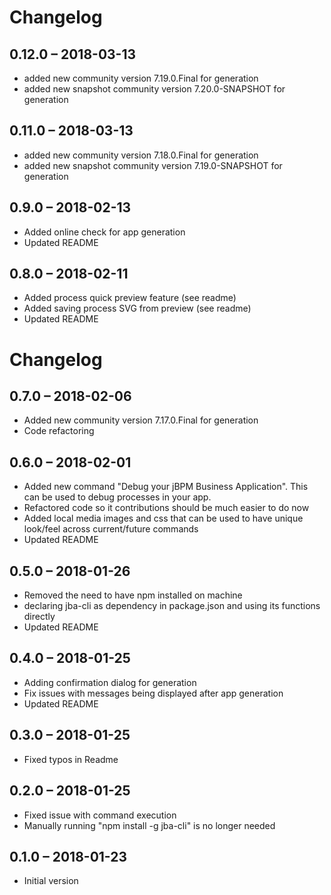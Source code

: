 # Changelog

## 0.12.0 – 2018-03-13

-   added new community version 7.19.0.Final for generation
-   added new snapshot community version 7.20.0-SNAPSHOT for generation

## 0.11.0 – 2018-03-13

-   added new community version 7.18.0.Final for generation
-   added new snapshot community version 7.19.0-SNAPSHOT for generation

## 0.9.0 – 2018-02-13

-   Added online check for app generation
-   Updated README

## 0.8.0 – 2018-02-11

-   Added process quick preview feature (see readme)
-   Added saving process SVG from preview (see readme)
-   Updated README

# Changelog

## 0.7.0 – 2018-02-06

-   Added new community version 7.17.0.Final for generation
-   Code refactoring

## 0.6.0 – 2018-02-01

-   Added new command "Debug your jBPM Business Application". This can be used to debug processes in your app.
-   Refactored code so it contributions should be much easier to do now
-   Added local media images and css that can be used to have unique look/feel across current/future commands
-   Updated README

## 0.5.0 – 2018-01-26

-   Removed the need to have npm installed on machine
-   declaring jba-cli as dependency in package.json and using its functions directly
-   Updated README

## 0.4.0 – 2018-01-25

-   Adding confirmation dialog for generation
-   Fix issues with messages being displayed after app generation
-   Updated README

## 0.3.0 – 2018-01-25

-   Fixed typos in Readme

## 0.2.0 – 2018-01-25

-   Fixed issue with command execution
-   Manually running "npm install -g jba-cli" is no longer needed

## 0.1.0 – 2018-01-23

-   Initial version
